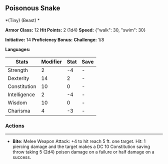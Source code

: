 ## Poisonous Snake
*(Tiny) (Beast) *

**Armor Class:** 12
**Hit Points:** 2 (1d4)
**Speed:** {"walk": 30, "swim": 30}

**Initiative:** 14
**Proficiency Bonus:**
**Challenge:** 1/8

**Languages:** 



| Stats | Modifier | Stat | Save
| ---- | ---- | ---- | ---- |
| Strength | 2 | -4 | - |
| Dexterity | 14 | 2 | - |
| Constitution | 10 | 0 | - |
| Intelligence | 2 | -4 | - |
| Wisdom | 10 | 0 | - |
| Charisma | 4 | -3 | - |

### Actions
 --- 
- **Bite**: Melee Weapon Attack: +4 to hit  reach 5 ft.  one target. Hit: 1 piercing damage and the target makes a DC 10 Constitution saving throw  taking 5 (2d4) poison damage on a failure or half damage on a success.

